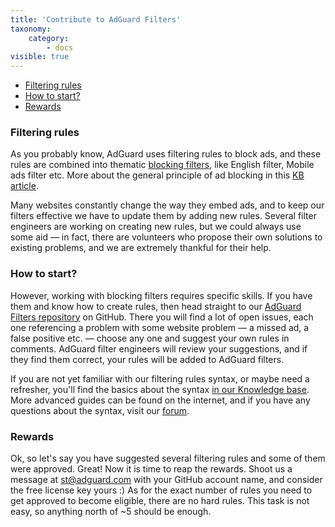 ```yaml
---
title: 'Contribute to AdGuard Filters'
taxonomy:
    category:
        - docs
visible: true
---
```


*   [Filtering rules](#filtering-rules)
*   [How to start?](#how-to-start)
*   [Rewards](#rewards)

<a name="filtering-rules"></a>

### Filtering rules

As you probably know, AdGuard uses filtering rules to block ads, and these rules are combined into thematic [blocking filters](https://kb.adguard.com/general/adguard-ad-filters), like English filter, Mobile ads filter etc. More about the general principle of ad blocking in this [KB article](https://kb.adguard.com/general/how-ad-blocking-works).

Many websites constantly change the way they embed ads, and to keep our filters effective we have to update them by adding new rules. Several filter engineers are working on creating new rules, but we could always use some aid — in fact, there are volunteers who propose their own solutions to existing problems, and we are extremely thankful for their help.

<a name="how-to-start"></a>

### How to start?

However, working with blocking filters requires specific skills. If you have them and know how to create rules, then head straight to our [AdGuard Filters repository](https://github.com/AdguardTeam/AdguardFilters) on GitHub. There you will find a lot of open issues, each one referencing a problem with some website problem — a missed ad, a false positive etc. — choose any one and suggest your own rules in comments. AdGuard filter engineers will review your suggestions, and if they find them correct, your rules will be added to AdGuard filters.

If you are not yet familiar with our filtering rules syntax, or maybe need a refresher, you'll find the basics about the syntax [in our Knowledge base](https://kb.adguard.com/general/how-to-create-your-own-ad-filters). More advanced guides can be found on the internet, and if you have any questions about the syntax, visit our [forum](https://forum.adguard.com/).

<a name="rewards"></a>

### Rewards

Ok, so let's say you have suggested several filtering rules and some of them were approved. Great! Now it is time to reap the rewards. Shoot us a message at [st@adguard.com](mailto:st@adguard.com) with your GitHub account name, and consider the free license key yours :) As for the exact number of rules you need to get approved to become eligible, there are no hard rules. This task is not easy, so anything north of ~5 should be enough.
